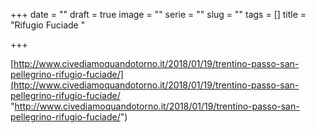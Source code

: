 +++
date = ""
draft = true
image = ""
serie = ""
slug = ""
tags = []
title = "Rifugio Fuciade "

+++

[http://www.civediamoquandotorno.it/2018/01/19/trentino-passo-san-pellegrino-rifugio-fuciade/](http://www.civediamoquandotorno.it/2018/01/19/trentino-passo-san-pellegrino-rifugio-fuciade/ "http://www.civediamoquandotorno.it/2018/01/19/trentino-passo-san-pellegrino-rifugio-fuciade/")